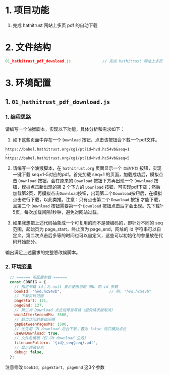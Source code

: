 # 1. 项目功能

1. 完成 hathitrust 网站上多页 pdf 的自动下载


# 2. 文件结构

```js  
01_hathitrust_pdf_download.js              // 完成 hathitrust 网站上多页 pdf 的自动下载
```




# 3. 环境配置


## 1. `01_hathitrust_pdf_download.js`


### 1. 编程思路


请编写一个油猴脚本，实现以下功能，具体分析和需求如下：

1. 如下这些页面中存在一个 `Download` 按钮，点击该按钮会下载一个pdf文件。

```
https://babel.hathitrust.org/cgi/pt?id=hvd.hc54vb&seq=1
...
https://babel.hathitrust.org/cgi/pt?id=hvd.hc54vb&seq=5
```

2. 请编写一个油猴脚本，在 `hathitrust.org` 页面显示一个 `自动下载` 按钮，实现一键下载 seq=1-5对应的pdf。首先加载 seq=1 的页面，加载成功后，模拟点击 `Download` 按钮，会在原来的 `Download` 按钮下方再出现一个 `Download` 按钮，模拟点击新出现的第 2 个下方的 `Download` 按钮，可实现pdf下载；然后加载第2页，再模拟点击`Download`按钮，出现第二个`Download`按钮后，在模拟点击进行下载，以此类推。注意：只有点击第二个 `Download` 按钮 才能下载，且第二个 `Download` 按钮需要第一个 `Download` 按钮点击后才会出现。先下载1-5页，每次加载间隔1秒钟，避免对网站过载。

3. 如果我想把上述代码抽象成一个可复用的而不是硬编码的，即针对不同的 seq 范围，起始页为 page_start，终止页为 page_end，网址的 id 字符串可以自定义，第二次点击后多等的时间也可以自定义，这些可以初始化的参量放在代码开始部分。

输出满足上述需求的完整篡改候脚本。



### 2. 环境变量

```js
  // ====== 可配置参数 ======
  const CONFIG = {
    // 指定书籍 id；为 null 表示使用当前 URL 的 id 参数
    bookId: "hvd.hc54vb",                     // 例: "hvd.hc54vb"
    // 下载页码范围
    pageStart: 121,
    pageEnd: 127,
    // 第二次 Download 点击后停留等待（避免请求被取消）
    waitAfterSecondMs: 3500,
    // 翻页之间的基础间隔
    gapBetweenPagesMs: 1500,
    // 优先用 GM_download 后台下载；若为 false 则只模拟点击
    useGMDownload: true,
    // 文件名模板（仅 GM_download 生效）
    filenamePattern: '{id}_seq{seq}.pdf',
    // 显示调试日志
    debug: false,
  };
```

注意修改 `bookId, pageStart, pageEnd` 这3个参数




